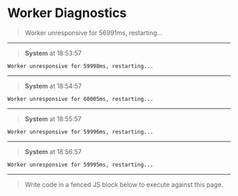 # Worker Diagnostics

> Worker unresponsive for 56991ms, restarting...

----------------------------------------------------------------------

> **System** at 18:53:57
```Text
Worker unresponsive for 59998ms, restarting...
```

----------------------------------------------------------------------

> **System** at 18:54:57
```Text
Worker unresponsive for 60005ms, restarting...
```

----------------------------------------------------------------------

> **System** at 18:55:57
```Text
Worker unresponsive for 59996ms, restarting...
```

----------------------------------------------------------------------

> **System** at 18:56:57
```Text
Worker unresponsive for 59995ms, restarting...
```

----------------------------------------------------------------------
> Write code in a fenced JS block below to execute against this page.

